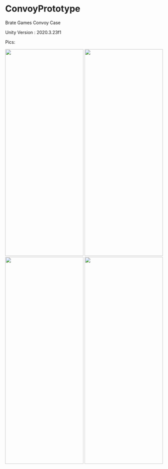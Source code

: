 # ConvoyPrototype
Brate Games Convoy Case

Unity Version : 2020.3.23f1

Pics:

<img src="https://user-images.githubusercontent.com/57791061/159690254-1d5adc53-75d7-4556-88de-381a012e2d8c.jpeg" width="250" height="660">

<img src="https://user-images.githubusercontent.com/57791061/159690277-0cd2ecaa-6903-4179-a08e-50c1de3b7fd7.jpeg" width="250" height="660">

<img src="https://user-images.githubusercontent.com/57791061/159690283-0cbcb6c4-370d-4613-9cdb-893730ccca3e.jpeg" width="250" height="660">

<img src="https://user-images.githubusercontent.com/57791061/159690288-edd061fc-9f23-4a58-83b1-4bf3009d2221.jpeg" width="250" height="660">

